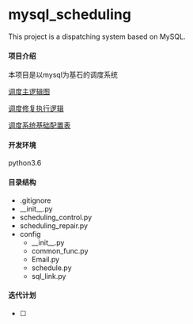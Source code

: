 # mysql_scheduling
This project is a dispatching system based on MySQL.

#### 项目介绍
本项目是以mysql为基石的调度系统

[调度主逻辑图](https://github.com/WAYDN/mysql_scheduling/blob/master/img/调度主逻辑图.png)

[调度修复执行逻辑](https://github.com/WAYDN/mysql_scheduling/blob/master/img/调度修复执行逻辑.png)

[调度系统基础配置表](https://github.com/WAYDN/mysql_scheduling/blob/master/img/调度系统基础配置表.png)


#### 开发环境
python3.6

#### 目录结构
- .gitignore
- \_\_init\_\_.py
- scheduling_control.py <!--调度执行控制脚本-->
- scheduling_repair.py <!--调度修复执行脚本-->
- config
    - \_\_init\_\_.py
    - common_func.py <!--常用函数脚本-->
    - Email.py <!--邮件发送脚本-->
    - schedule.py <!--调度系统执行主脚本-->
    - sql_link.py <!--mysql链接脚本-->

#### 迭代计划
- [ ] 


